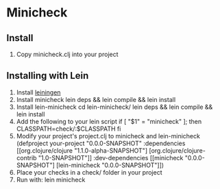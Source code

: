 Minicheck
====

Install
-------
1. Copy minicheck.clj into your project

Installing with Lein
----------
1. Install [leiningen](http://github.com/technomancy/leiningen)
1. Install minicheck
    lein deps && lein compile && lein install
1. Install lein-minicheck
    cd lein-minicheck/
    lein deps && lein compile && lein install   
1. Add the following to your lein script
    if [ "$1" = "minicheck" ]; then
        CLASSPATH=check/:$CLASSPATH
    fi
1. Modify your project's project.clj to minicheck and lein-minicheck
    (defproject your-project "0.0.0-SNAPSHOT"
      :dependencies [[org.clojure/clojure "1.1.0-alpha-SNAPSHOT"]
                     [org.clojure/clojure-contrib "1.0-SNAPSHOT"]]
      :dev-dependencies [[minicheck "0.0.0-SNAPSHOT"]
                         [lein-minicheck "0.0.0-SNAPSHOT"]])
1. Place your checks in a check/ folder in your project
1. Run with: lein minicheck

